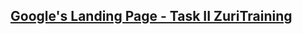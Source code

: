 ## [Google's Landing Page - Task II ZuriTraining](https://williams-bo.github.io/zuritraining-cloning-Google/)
